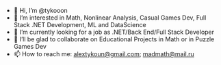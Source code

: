 - 👋 Hi, I’m @tykooon
- 👀 I’m interested in Math, Nonlinear Analysis, Casual Games Dev, Full Stack .NET Development, ML and DataScience
- 🌱 I’m currently looking for a job as .NET/Back End/Full Stack Developer
- 💞️ I’ll be glad to collaborate on Educational Projects in Math or in Puzzle Games Dev
- 📫 How to reach me: alextykoun@gmail.com; madmath@mail.ru

<!---
tykooon/tykooon is a ✨ special ✨ repository because its `README.md` (this file) appears on your GitHub profile.
You can click the Preview link to take a look at your changes.
--->
